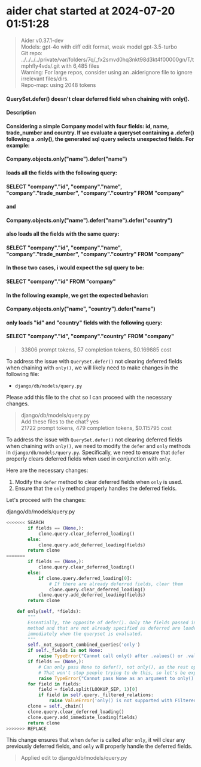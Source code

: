 
# aider chat started at 2024-07-20 01:51:28

> Aider v0.37.1-dev  
> Models: gpt-4o with diff edit format, weak model gpt-3.5-turbo  
> Git repo: ../../../../private/var/folders/7q/_fx2smvd0hq3nkt98d3kt4f00000gn/T/tmphfly4vds/.git with 6,485 files  
> Warning: For large repos, consider using an .aiderignore file to ignore irrelevant files/dirs.  
> Repo-map: using 2048 tokens  

#### QuerySet.defer() doesn't clear deferred field when chaining with only().  
#### Description  
#### 	  
#### Considering a simple Company model with four fields: id, name, trade_number and country. If we evaluate a queryset containing a .defer() following a .only(), the generated sql query selects unexpected fields. For example:   
#### Company.objects.only("name").defer("name")  
#### loads all the fields with the following query:  
#### SELECT "company"."id", "company"."name", "company"."trade_number", "company"."country" FROM "company"  
#### and   
#### Company.objects.only("name").defer("name").defer("country")  
#### also loads all the fields with the same query:  
#### SELECT "company"."id", "company"."name", "company"."trade_number", "company"."country" FROM "company"  
#### In those two cases, i would expect the sql query to be:  
#### SELECT "company"."id" FROM "company"  
#### In the following example, we get the expected behavior:  
#### Company.objects.only("name", "country").defer("name")  
#### only loads "id" and "country" fields with the following query:  
#### SELECT "company"."id", "company"."country" FROM "company"  
> 33806 prompt tokens, 57 completion tokens, $0.169885 cost  

To address the issue with `QuerySet.defer()` not clearing deferred fields when chaining with `only()`, we will likely need to make changes in the following file:

- `django/db/models/query.py`

Please add this file to the chat so I can proceed with the necessary changes.

> django/db/models/query.py  
> Add these files to the chat? yes  
> 21722 prompt tokens, 479 completion tokens, $0.115795 cost  

To address the issue with `QuerySet.defer()` not clearing deferred fields when chaining with `only()`, we need to modify the `defer` and `only` methods in `django/db/models/query.py`. Specifically, we need to ensure that `defer` properly clears deferred fields when used in conjunction with `only`.

Here are the necessary changes:

1. Modify the `defer` method to clear deferred fields when `only` is used.
2. Ensure that the `only` method properly handles the deferred fields.

Let's proceed with the changes:

django/db/models/query.py
```python
<<<<<<< SEARCH
        if fields == (None,):
            clone.query.clear_deferred_loading()
        else:
            clone.query.add_deferred_loading(fields)
        return clone
=======
        if fields == (None,):
            clone.query.clear_deferred_loading()
        else:
            if clone.query.deferred_loading[0]:
                # If there are already deferred fields, clear them
                clone.query.clear_deferred_loading()
            clone.query.add_deferred_loading(fields)
        return clone

    def only(self, *fields):
        """
        Essentially, the opposite of defer(). Only the fields passed into this
        method and that are not already specified as deferred are loaded
        immediately when the queryset is evaluated.
        """
        self._not_support_combined_queries('only')
        if self._fields is not None:
            raise TypeError("Cannot call only() after .values() or .values_list()")
        if fields == (None,):
            # Can only pass None to defer(), not only(), as the rest option.
            # That won't stop people trying to do this, so let's be explicit.
            raise TypeError("Cannot pass None as an argument to only().")
        for field in fields:
            field = field.split(LOOKUP_SEP, 1)[0]
            if field in self.query._filtered_relations:
                raise ValueError('only() is not supported with FilteredRelation.')
        clone = self._chain()
        clone.query.clear_deferred_loading()
        clone.query.add_immediate_loading(fields)
        return clone
>>>>>>> REPLACE
```

This change ensures that when `defer` is called after `only`, it will clear any previously deferred fields, and `only` will properly handle the deferred fields.

> Applied edit to django/db/models/query.py  
